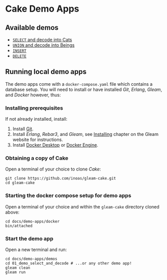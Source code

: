 # Cake Demo Apps

## Available demos

- [`SELECT` and decode into Cats](demo-apps/demos/01_demo_select_and_decode/README.md)
- [`UNION` and decode into Beings](demo-apps/demos/02_demo_union_and_decode/README.md)
- [`INSERT`](demo-apps/demos/03_demo_insert/README.md)
- [`DELETE`](demo-apps/demos/04_demo_delete/README.md)

## Running local demo apps

The demo apps come with a `docker-compose.yaml` file which contains a
database setup. You will need to install or have installed _Git_, _Erlang_,
_Gleam_, and _Docker_ however, thus:

### Installing prerequisites

If not already installed, install:

1. Install [Git](https://github.com/git-guides/install-git).
2. Install _Erlang_, _Rebar3_, and _Gleam_, see
   [Installing](https://gleam.run/getting-started/installing/) chapter on the
   Gleam website for instructions.
3. Install [Docker Desktop](https://docs.docker.com/desktop/) or
   [Docker Engine](https://docs.docker.com/engine/install/).

### Obtaining a copy of Cake

Open a terminal of your choice to clone _Cake_:

```shell
git clone https://github.com/inoas/gleam-cake.git
cd gleam-cake
```

### Starting the docker compose setup for demo apps

Open a terminal of your choice and within the `gleam-cake` directory cloned
above:

```shell
cd docs/demo-apps/docker
bin/attached
```

### Start the demo app

Open a new terminal and run:

```shell
cd docs/demo-apps/demos
cd 01_demo_select_and_decode # ...or any other demo app!
gleam clean
gleam run
```

<!--
---

If you want to edit and change the demos to try and explore _Cake_ you may
chose whatever code editor you prefer but _Cake_ recommends chosing either
[Zed](https://zed.dev/) or [Visual Studio Code](https://code.visualstudio.com/)
— both feature _Gleam_ plugins and thus _Gleam_ specific _Language Server
Protocol_ support — especially if you are new to _Gleam_.

To just explore a single demo app, open just that app in your editor, so that
the _Gleam_ LSP can pick up that demo projects's `gleam.toml` file.

For example if you have `Zed` or `Visual Studio Code` installed you may run one
of these form the `gleam-cake` directory cloned above:

- `code docs/demo-apps/demos/01_demo_select_and_decode`
- `zed docs/demo-apps/demos/01_demo_select_and_decode`
-->

<!--
TODO v2
- Maybe move Erlang, Rebar and Gleam requirement into docker compose.
-->
